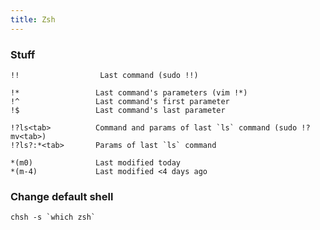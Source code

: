 ```yaml
---
title: Zsh
---
```


### Stuff

    !!                  Last command (sudo !!)

    !*                 Last command's parameters (vim !*)
    !^                 Last command's first parameter
    !$                 Last command's last parameter

    !?ls<tab>          Command and params of last `ls` command (sudo !?mv<tab>)
    !?ls?:*<tab>       Params of last `ls` command

    *(m0)              Last modified today
    *(m-4)             Last modified <4 days ago

### Change default shell

    chsh -s `which zsh`
